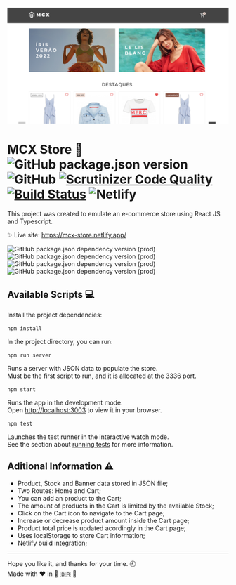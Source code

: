 ![MCX Store](/public/og-image.png)

# MCX Store :dress: ![GitHub package.json version](https://img.shields.io/github/package-json/v/dedevillela/mcx-store) ![GitHub](https://img.shields.io/github/license/dedevillela/mcx-store) [![Scrutinizer Code Quality](https://scrutinizer-ci.com/g/dedevillela/mcx-store/badges/quality-score.png?b=main)](https://scrutinizer-ci.com/g/dedevillela/mcx-store/?branch=main) [![Build Status](https://scrutinizer-ci.com/g/dedevillela/mcx-store/badges/build.png?b=main)](https://scrutinizer-ci.com/g/dedevillela/mcx-store/build-status/main) ![Netlify](https://img.shields.io/netlify/bdd0562b-577a-463e-838e-4645553f81b0)

This project was created to emulate an e-commerce store using React JS and Typescript.

:sparkles: Live site: https://mcx-store.netlify.app/

![GitHub package.json dependency version (prod)](https://img.shields.io/github/package-json/dependency-version/dedevillela/mcx-store/react?logo=react) ![GitHub package.json dependency version (prod)](https://img.shields.io/github/package-json/dependency-version/dedevillela/mcx-store/typescript?logo=typescript) ![GitHub package.json dependency version (prod)](https://img.shields.io/github/package-json/dependency-version/dedevillela/mcx-store/swiper?color=lightblue&logo=swiper) ![GitHub package.json dependency version (prod)](https://img.shields.io/github/package-json/dependency-version/dedevillela/mcx-store/styled-components?color=pink&logo=styled-components)

## Available Scripts :computer:

Install the project dependencies:

```
npm install
```

In the project directory, you can run:

```
npm run server
```

Runs a server with JSON data to populate the store.\
Must be the first script to run, and it is allocated at the 3336 port.

```
npm start
```

Runs the app in the development mode.\
Open [http://localhost:3003](http://localhost:3003) to view it in your browser.

```
npm test
```

Launches the test runner in the interactive watch mode.\
See the section about [running tests](https://facebook.github.io/create-react-app/docs/running-tests) for more information.

## Aditional Information :warning:

- Product, Stock and Banner data stored in JSON file;
- Two Routes: Home and Cart;
- You can add an product to the Cart;
- The amount of products in the Cart is limited by the available Stock;
- Click on the Cart icon to navigate to the Cart page;
- Increase or decrease product amount inside the Cart page;
- Product total price is updated acordingly in the Cart page;
- Uses localStorage to store Cart information;
- Netlify build integration;

---

Hope you like it, and thanks for your time. :clock9:\
Made with ❤️ in :small_red_triangle: :brazil: :rooster:
